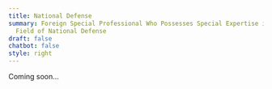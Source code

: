 ```yaml
---
title: National Defense
summary: Foreign Special Professional Who Possesses Special Expertise in the
  Field of National Defense
draft: false
chatbot: false
style: right
---
```

Coming soon...